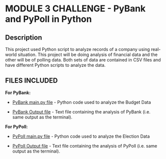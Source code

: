 # MODULE 3 CHALLENGE - PyBank and PyPoll in Python


## Description
This project used Python script to analyze records of a company using real-world situation. This project will be doing analysis of financial data and the other will be of polling data. Both sets of data are contained in CSV files and have different Python scripts to analyze the data.


## FILES INCLUDED
**For PyBank:**
* [PyBank main.py file](/PyBank/main.py) - Python code used to analyze the Budget Data

* [PyBank Output file](/PyBank/analysis/PyBank_Output.txt) - Text file containing the analysis of PyBank (i.e. same output as the terminal).


**For PyPoll:**
* [PyPoll main.py file](PyPoll/main.py) -  Python code used to analyze the Election Data

* [PyPoll Output file](PyPoll/analysis/PyPoll_Output.txt) - Text file containing the analysis of PyPoll (i.e. same output as the terminal).